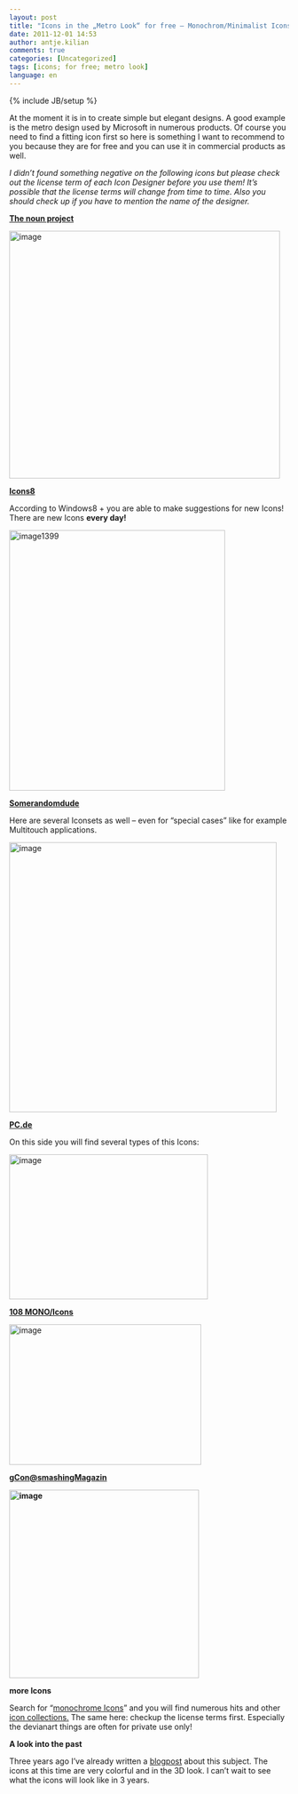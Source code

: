 ```yaml
---
layout: post
title: "Icons in the „Metro Look“ for free – Monochrom/Minimalist Icons"
date: 2011-12-01 14:53
author: antje.kilian
comments: true
categories: [Uncategorized]
tags: [icons; for free; metro look]
language: en
---
```

{% include JB/setup %}
&nbsp;

<strong> </strong>

At the moment it is in to create simple but elegant designs. A good example is the metro design used by Microsoft in numerous products. Of course you need to find a fitting icon first so here is something I want to recommend to you because they are for free and you can use it in commercial products as well.

<em> </em>

<em>I didn’t found something negative on the following icons but please check out the license term of each Icon Designer before you use them! It’s possible that the license terms will change from time to time. Also you should check up if you have to mention the name of the designer.</em>

<strong> </strong>

<strong><a href="http://thenounproject.com/">The noun project</a></strong>

<img style="background-image: none; padding-left: 0px; padding-right: 0px; padding-top: 0px; border: 0px;" title="image" src="{{BASE_PATH}}/assets/wp-images-de/image_thumb580.png" border="0" alt="image" width="488" height="446" />

<strong> </strong>

<strong><a href="http://icons8.com/download-huge-windows8-set/">Icons8</a></strong>

<strong> </strong>

According to Windows8 + you are able to make suggestions for new Icons! There are new Icons <strong>every day!</strong>

<a href="{{BASE_PATH}}/assets/wp-images-en/image1399.png"><img style="background-image: none; padding-left: 0px; padding-right: 0px; display: inline; padding-top: 0px; border: 0px;" title="image1399" src="{{BASE_PATH}}/assets/wp-images-en/image1399_thumb.png" border="0" alt="image1399" width="389" height="469" /></a>

<strong> </strong>

<strong><a href="http://somerandomdude.com/work/iconic/">Somerandomdude</a></strong>

<strong> </strong>

Here are several Iconsets as well – even for “special cases” like for example Multitouch applications.

<img style="background-image: none; padding-left: 0px; padding-right: 0px; padding-top: 0px; border: 0px;" title="image" src="{{BASE_PATH}}/assets/wp-images-de/image_thumb582.png" border="0" alt="image" width="482" height="486" />

<strong><a href="http://pc.de/icons/">PC.de</a></strong>

On this side you will find several types of this Icons:

<img style="background-image: none; padding-left: 0px; padding-right: 0px; padding-top: 0px; border: 0px;" title="image" src="{{BASE_PATH}}/assets/wp-images-de/image_thumb583.png" border="0" alt="image" width="358" height="261" />

<strong><a href="http://www.tutorial9.net/downloads/108-mono-icons-huge-set-of-minimal-icons/">108 MONO/Icons</a></strong>

<img style="background-image: none; padding-left: 0px; padding-right: 0px; padding-top: 0px; border: 0px;" title="image" src="{{BASE_PATH}}/assets/wp-images-de/image_thumb584.png" border="0" alt="image" width="346" height="253" />

<strong><a href="mailto:gCon@smashingMagazin">gCon@smashingMagazin</a></strong>

<strong> <img style="background-image: none; padding-left: 0px; padding-right: 0px; padding-top: 0px; border: 0px;" title="image" src="{{BASE_PATH}}/assets/wp-images-de/image_thumb585.png" border="0" alt="image" width="342" height="339" /></strong>

<strong> </strong>

<strong>more Icons</strong>

<strong> </strong>

Search for “<a href="http://www.google.com/search?gcx=w&amp;sourceid=chrome&amp;ie=UTF-8&amp;q=monochrom+icons">monochrome Icons</a>” and you will find numerous hits and other <a href="http://spyrestudios.com/minimalist-icon-symbol-pictogram-sets/">icon collections.</a> The same here: checkup the license terms first. Especially the devianart things are often for private use only!

<strong> </strong>

<strong>A look into the past</strong>

Three years ago I’ve already written a <a href="{{BASE_PATH}}/2008/04/15/icons-icons-icons-for-free/">blogpost</a> about this subject. The icons at this time are very colorful and in the 3D look. I can’t wait to see what the icons will look like in 3 years.
